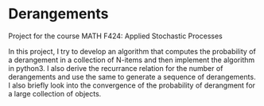 # Derangements

Project for the course MATH F424: Applied Stochastic Processes

In this project, I try to develop an algorithm that computes the probability of a derangement in a collection of N-items and then implement the algorithm in python3. 
I also derive the recurrance relation for the number of derangements and use the same to generate a sequence of derangements. I also briefly look into the convergence of the probability of derangment for a large collection of objects.
